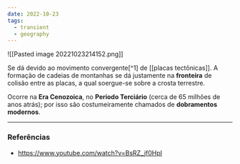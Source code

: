 ```yaml
---
date: 2022-10-23
tags:
  - transient
  - geography
---
```

![[Pasted image 20221023214152.png]]

Se dá devido ao movimento convergente[^1] de [[placas tectônicas]]. A formação de cadeias de montanhas se dá justamente na **fronteira** de colisão entre as placas, a qual soergue-se sobre a crosta terrestre.

Ocorre na **Era Cenozoica**, no **Período Terciário** (cerca de 65 milhões de anos atrás); por isso são costumeiramente chamados de **dobramentos modernos**.


---
### Referências
- https://www.youtube.com/watch?v=BsRZ_jf0HpI
